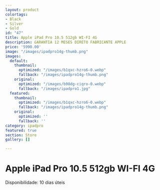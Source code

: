 ```yaml
---
layout: product
colortags:
- Black
- Silver
- Gold
id: "47"
title: Apple iPad Pro 10.5 512gb WI-FI 4G
description: GARANTIA 12 MESES DIRETO FABRICANTE APPLE
price: '5990.00'
image: "/images/ipadpro14g-thumb.png"
images:
  default:
    thumbnail:
      optimized: "/images/b1qxc-hzro6-0.webp"
      fallback: "/images/ipadpro14g-thumb.png"
    original:
      optimized: "/images/b98dg-ciqro-0.webp"
      fallback: "/images/ipadpro1.jpg"
  featured:
    thumbnail:
      optimized: "/images/b1qxc-hzro6-0.webp"
      fallback: "/images/ipadpro14g-thumb.png"
    original:
      optimized: ''
      fallback: ''
category: ipadpro
featured: true
section: Store
gallery: []

---
```

# Apple iPad Pro 10.5 512gb WI-FI 4G

Disponibilidade: 10 dias úteis